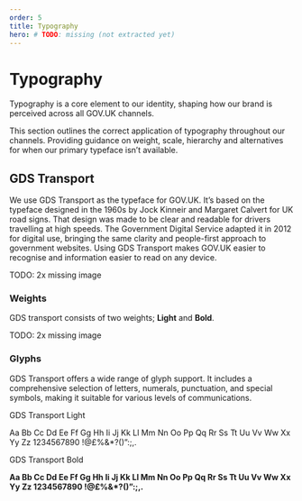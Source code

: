 ```yaml
---
order: 5
title: Typography
hero: # TODO: missing (not extracted yet)
---
```


# Typography

Typography is a core element to our identity, shaping how our brand is perceived across all GOV.UK channels.

This section outlines the correct application of typography throughout our channels. Providing guidance on weight, scale, hierarchy and alternatives for when our primary typeface isn’t available.


## GDS Transport 

We use GDS Transport as the typeface for GOV.UK.
It’s based on the typeface designed in the 1960s by Jock Kinneir and Margaret Calvert for UK road signs. That design was made to be clear and readable for drivers travelling at high speeds.
The Government Digital Service adapted it in 2012 for digital use, bringing the same clarity and people-first approach to government websites.
Using GDS Transport makes GOV.UK easier to recognise and information easier to read on any device.

TODO: 2x missing image


### Weights

GDS transport consists of two weights; **Light** and **Bold**.

TODO: 2x missing image


### Glyphs

GDS Transport offers a wide range of glyph support. It includes a comprehensive selection of letters, numerals, punctuation, and special symbols, making it suitable for various levels of communications.

GDS Transport Light

<!-- This should probably be an image -->
Aa Bb Cc Dd Ee Ff Gg Hh Ii Jj Kk Ll Mm
Nn Oo Pp Qq Rr Ss Tt Uu Vv Ww Xx Yy Zz
1234567890 !@£%&\*?()”:;,.

GDS Transport Bold

<!-- This should probably be an image -->
**Aa Bb Cc Dd Ee Ff Gg Hh Ii Jj Kk Ll Mm
Nn Oo Pp Qq Rr Ss Tt Uu Vv Ww Xx Yy Zz
1234567890 !@£%&\*?()”:;,.**

